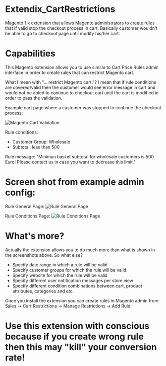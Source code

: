 # Extendix_CartRestrictions
Magento 1.x extension that allows Magento administrators to create rules that if valid stop the checkout process in cart. Basically customer wouldn't be able to go to checkout page until modify his/her cart.

# Capabilities

This Magento extension allows you to use similar to Cart Price Rules admin interface in order to create rules that can restrict Magento cart.

What I mean with "... restrict Magento cart."? I mean that if rule conditions are covered/valid then the customer would see error message in cart and would not be abled to continue to checkout cart until the cart is modified in order to pass the validation.

Example cart page where a customer was stopped to continue the checkout process:

![Magento Cart Validation](http://ceckoslab.com/wp-content/uploads/2016/09/Shopping-Cart-Validation.png)

Rule conditions:
 * Customer Group: Wholesale
 * Subtotal: less than 500
 
Rule message: "Minimun basket subtotal for wholesale customers is 500 Euro! Please contact us in case you want to decrease this limit."

# Screen shot from example admin config:

Rule General Page:
![Rule General Page](http://ceckoslab.com/wp-content/uploads/2016/09/Rule-General-Page.png)


Rule Conditions Page:
![Rule Conditions Page](http://ceckoslab.com/wp-content/uploads/2016/09/Rule-Conditions-Page.png)

# What's more?

Actually the extension allows you to do much more than what is shown in the screenshots above. So what else?
 * Specify date range in which a rule will be valid
 * Specify customer groups for which the rule will be valid
 * Specify website for which the rule will be valid
 * Specify different user notification messages per store view
 * Specify different condition combinations between cart, product attributes, categories and etc.
 
Once you install the extension you can create rules in Magento admin from: Sales -> Cart Restrictions -> Manage Restrictions -> Add Rule

# Use this extension with conscious because if you create wrong rule then this may "kill" your conversion rate!
